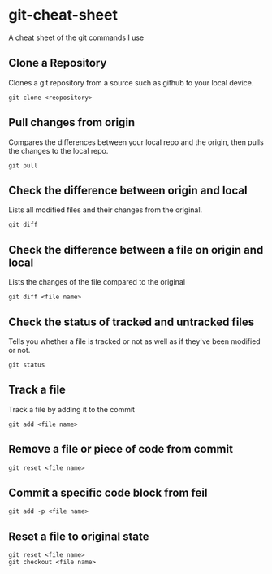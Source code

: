 # git-cheat-sheet
A cheat sheet of the git commands I use


## Clone a Repository
Clones a git repository from a source such as github to your local device.
```git
git clone <reopository>
```

## Pull changes from origin
Compares the differences between your local repo and the origin, then pulls the changes to the local repo.
```git
git pull
```

## Check the difference between origin and local
Lists all modified files and their changes from the original.
```git
git diff
```

## Check the difference between a file on origin and local
Lists the changes of the file compared to the original
```git
git diff <file name>
```

## Check the status of tracked and untracked files
Tells you whether a file is tracked or not as well as if they've been modified or not.
```git
git status
```

## Track a file
Track a file by adding it to the commit
```git
git add <file name>
```

## Remove a file or piece of code from commit
```git
git reset <file name>
```

## Commit a specific code block from feil
```git
git add -p <file name>
```

## Reset a file to original state
```git
git reset <file name>
git checkout <file name>
```











